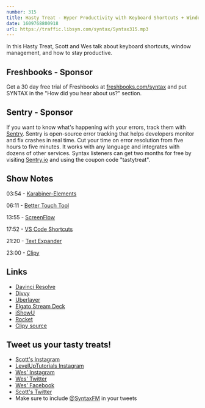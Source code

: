 ```yaml
---
number: 315
title: Hasty Treat - Hyper Productivity with Keyboard Shortcuts + Window Management
date: 1609768800918
url: https://traffic.libsyn.com/syntax/Syntax315.mp3
---
```


In this Hasty Treat, Scott and Wes talk about keyboard shortcuts, window management, and how to stay productive.

## Freshbooks - Sponsor
Get a 30 day free trial of Freshbooks at [freshbooks.com/syntax](https://freshbooks.com/syntax) and put SYNTAX in the "How did you hear about us?" section.

## Sentry - Sponsor
If you want to know what's happening with your errors, track them with [Sentry](https://sentry.io/). Sentry is open-source error tracking that helps developers monitor and fix crashes in real time. Cut your time on error resolution from five hours to five minutes. It works with any language and integrates with dozens of other services. Syntax listeners can get two months for free by visiting [Sentry.io](https://sentry.io/) and using the coupon code "tastytreat".

## Show Notes

03:54 - [Karabiner-Elements](https://karabiner-elements.pqrs.org/)

06:11 - [Better Touch Tool](https://folivora.ai/)

13:55 - [ScreenFlow](http://www.telestream.net/screenflow/overview.htm)

17:52 - [VS Code Shortcuts](https://code.visualstudio.com/docs/getstarted/keybindings)

21:20 - [Text Expander](https://textexpander.com/)

23:00 - [Clipy](https://clipy-app.com/)


## Links
* [Davinci Resolve](https://www.blackmagicdesign.com/products/davinciresolve/)
* [Divvy](https://mizage.com/divvy/)
* [Uberlayer](https://www.macupdate.com/app/mac/44470/uberlayer)
* [Elgato Stream Deck](https://www.elgato.com/en/gaming/stream-deck)
* [iShowU](https://support.shinywhitebox.com/hc/en-us/articles/204161459-Installing-iShowU-Audio-Capture-Mojave-and-earlier-)
* [Rocket](https://matthewpalmer.net/rocket/)
* [Clipy source](https://github.com/Clipy/Clipy/)

## Tweet us your tasty treats!
* [Scott's Instagram](https://www.instagram.com/stolinski/)
* [LevelUpTutorials Instagram](https://www.instagram.com/LevelUpTutorials/)
* [Wes' Instagram](https://www.instagram.com/wesbos/)
* [Wes' Twitter](https://twitter.com/wesbos)
* [Wes' Facebook](https://www.facebook.com/wesbos.developer)
* [Scott's Twitter](https://twitter.com/stolinski)
* Make sure to include [@SyntaxFM](https://twitter.com/SyntaxFM) in your tweets